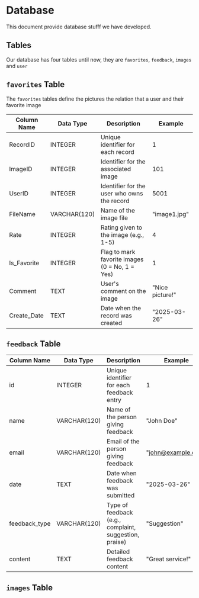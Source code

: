 # Database

This document provide database stufff we have developed.

## Tables

Our database has four tables until now, they are `favorites`, `feedback`, `images` and `user`

## `favorites` Table

The `favorites` tables define the pictures the relation that a user and their favorite image

| Column Name  | Data Type    | Description                              | Example          |
|-------------|---------------|------------------------------------------|------------------|
| RecordID    | INTEGER       | Unique identifier for each record       | 1                |
| ImageID     | INTEGER       | Identifier for the associated image     | 101              |
| UserID      | INTEGER       | Identifier for the user who owns the record | 5001         |
| FileName    | VARCHAR(120)  | Name of the image file                   | "image1.jpg"     |
| Rate        | INTEGER       | Rating given to the image (e.g., 1-5)    | 4                |
| Is_Favorite | INTEGER       | Flag to mark favorite images (0 = No, 1 = Yes) | 1         |
| Comment     | TEXT          | User's comment on the image              | "Nice picture!"  |
| Create_Date | TEXT          | Date when the record was created         | "2025-03-26"     |


## `feedback` Table

| Column Name    | Data Type      | Description                          | Example               |
|---------------|---------------|--------------------------------------|-----------------------|
| id            | INTEGER       | Unique identifier for each feedback entry | 1                |
| name          | VARCHAR(120)  | Name of the person giving feedback  | "John Doe"           |
| email         | VARCHAR(120)  | Email of the person giving feedback | "john@example.com"   |
| date          | TEXT          | Date when feedback was submitted    | "2025-03-26"         |
| feedback_type | VARCHAR(120)  | Type of feedback (e.g., complaint, suggestion, praise) | "Suggestion" |
| content       | TEXT          | Detailed feedback content           | "Great service!"     |

## `images` Table


